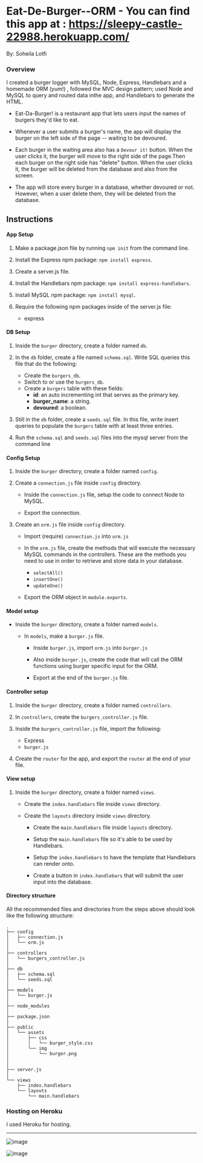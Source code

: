 # Eat-De-Burger--ORM  - You can find this app at : https://sleepy-castle-22988.herokuapp.com/

By:
Soheila Lotfi


### Overview

I created a burger logger with MySQL, Node, Express, Handlebars and a homemade ORM (yum!) , followed the MVC design pattern; 
used Node and MySQL to query and routed data inthe app, and Handlebars to generate the HTML.

* Eat-Da-Burger! is a restaurant app that lets users input the names of burgers they'd like to eat.

* Whenever a user submits a burger's name, the app will display the burger on the left side of the page -- waiting to be devoured.

* Each burger in the waiting area also has a `Devour it!` button. When the user clicks it, the burger will move to the right
side of the page.Then each burger on the right side has "delete" button. When the user clicks it, the burger will be deleted 
from the database and also from the screen.

* The app will store every burger in a database, whether devoured or not. However, when a user delete them,
they will be deleted from the database.

## Instructions

#### App Setup


1. Make a package.json file by running `npm init` from the command line.

2. Install the Express npm package: `npm install express`.

3. Create a server.js file.

4. Install the Handlebars npm package: `npm install express-handlebars`.

5. Install MySQL npm package: `npm install mysql`.

6. Require the following npm packages inside of the server.js file:
   * express

#### DB Setup

1. Inside the `burger` directory, create a folder named `db`.

2. In the `db` folder, create a file named `schema.sql`. Write SQL queries this file that do the following:

   * Create the `burgers_db`.
   * Switch to or use the `burgers_db`.
   * Create a `burgers` table with these fields:
     * **id**: an auto incrementing int that serves as the primary key.
     * **burger_name**: a string.
     * **devoured**: a boolean.

3. Still in the `db` folder, create a `seeds.sql` file. In this file, write insert queries to populate the `burgers` table with at least three entries.

4. Run the `schema.sql` and `seeds.sql` files into the mysql server from the command line


#### Config Setup

1. Inside the `burger` directory, create a folder named `config`.

2. Create a `connection.js` file inside `config` directory.

   * Inside the `connection.js` file, setup the code to connect Node to MySQL.

   * Export the connection.

3. Create an `orm.js` file inside `config` directory.

   * Import (require) `connection.js` into `orm.js`

   * In the `orm.js` file, create the methods that will execute the necessary MySQL commands in the controllers. 
   These are the methods you need to use in order to retrieve and store data in your database.

     * `selectAll()`
     * `insertOne()`
     * `updateOne()`

   * Export the ORM object in `module.exports`.

#### Model setup

* Inside the `burger` directory, create a folder named `models`.

  * In `models`, make a `burger.js` file.

    * Inside `burger.js`, import `orm.js` into `burger.js`

    * Also inside `burger.js`, create the code that will call the ORM functions using burger specific input for the ORM.

    * Export at the end of the `burger.js` file.

#### Controller setup

1. Inside the `burger` directory, create a folder named `controllers`.

2. In `controllers`, create the `burgers_controller.js` file.

3. Inside the `burgers_controller.js` file, import the following:

   * Express
   * `burger.js`

4. Create the `router` for the app, and export the `router` at the end of your file.

#### View setup

1. Inside the `burger` directory, create a folder named `views`.

   * Create the `index.handlebars` file inside `views` directory.

   * Create the `layouts` directory inside `views` directory.

     * Create the `main.handlebars` file inside `layouts` directory.

     * Setup the `main.handlebars` file so it's able to be used by Handlebars.

     * Setup the `index.handlebars` to have the template that Handlebars can render onto.

     * Create a button in `index.handlebars` that will submit the user input into the database.

#### Directory structure

All the recommended files and directories from the steps above should look like the following structure:

```
.
├── config
│   ├── connection.js
│   └── orm.js
│ 
├── controllers
│   └── burgers_controller.js
│
├── db
│   ├── schema.sql
│   └── seeds.sql
│
├── models
│   └── burger.js
│ 
├── node_modules
│ 
├── package.json
│
├── public
│   └── assets
│       ├── css
│       │   └── burger_style.css
│       └── img
│           └── burger.png
│   
│
├── server.js
│
└── views
    ├── index.handlebars
    └── layouts
        └── main.handlebars
```

### Hosting on Heroku

I used Heroku for hosting.


- - -

![image](https://user-images.githubusercontent.com/49765334/64212619-f21e1a80-ce77-11e9-836a-f2927fa5e8a7.png)


![image](https://user-images.githubusercontent.com/49765334/64212636-04985400-ce78-11e9-8829-9048d8a7f95a.png)


